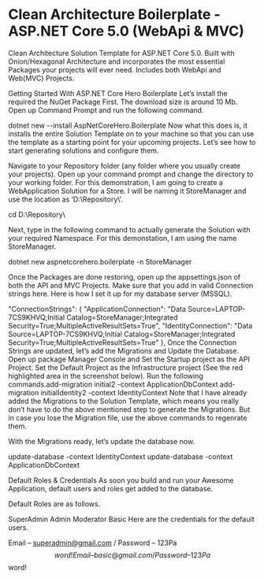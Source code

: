 ﻿# Clean Architecture Boilerplate - ASP.NET Core 5.0 (WebApi & MVC)
Clean Architecture Solution Template for ASP.NET Core 5.0. Built with Onion/Hexagonal Architecture and incorporates the most essential Packages your projects will ever need. Includes both WebApi and Web(MVC) Projects.

Getting Started With ASP.NET Core Hero Boilerplate
Let’s install the required the NuGet Package First. The download size is around 10 Mb. Open up Command Prompt and run the following command.

dotnet new --install AspNetCoreHero.Boilerplate
Now what this does is, it installs the entire Solution Template on to your machine so that you can use the template as a starting point for your upcoming projects. Let’s see how to start generating solutions and configure them.

Navigate to your Repository folder (any folder where you usually create your projects). Open up your command prompt and change the directory to your working folder. For this demonstration, I am going to create a WebApplication Solution for a Store. I will be naming it StoreManager and use the location as ‘D:\Repository\’.

cd D:\Repository\

Next, type in the following command to actually generate the Solution with your required Namespace. For this demonstation, I am using the name StoreManager.

dotnet new aspnetcorehero.boilerplate -n StoreManager

Once the Packages are done restoring, open up the appsettings.json of both the API and MVC Projects. Make sure that you add in valid Connection strings here. Here is how I set it up for my database server (MSSQL).

"ConnectionStrings": {
  "ApplicationConnection": "Data Source=LAPTOP-7CS9KHVQ;Initial Catalog=StoreManager;Integrated Security=True;MultipleActiveResultSets=True",
  "IdentityConnection": "Data Source=LAPTOP-7CS9KHVQ;Initial Catalog=StoreManager;Integrated Security=True;MultipleActiveResultSets=True"
},
Once the Connection Strings are updated, let’s add the Migrations and Update the Database. Open up package Manager Console and Set the Startup project as the API Project. Set the Default Project as the Infrastructure project (See the red highlighted area in the screenshot below). Run the following commands.add-migration initial2 -context ApplicationDbContext
add-migration initialIdentity2 -context IdentityContext
Note that I have already added the Migrations to the Solution Template, which means you really don’t have to do the above mentioned step to generate the Migrations. But in case you lose the Migration file, use the above commands to regenrate them.

With the Migrations ready, let’s update the database now.

update-database -context IdentityContext
update-database -context ApplicationDbContext

Default Roles & Credentials
As soon you build and run your Awesome Application, default users and roles get added to the database.

Default Roles are as follows.

SuperAdmin
Admin
Moderator
Basic
Here are the credentials for the default users.

Email – superadmin@gmail.com / Password – 123Pa$$word!
Email – basic@gmail.com / Password – 123Pa$$word!
